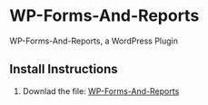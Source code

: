 # WP-Forms-And-Reports
WP-Forms-And-Reports, a WordPress Plugin

## Install Instructions
1. Downlad the file: [WP-Forms-And-Reports](https://github.com/InfiniteNoetikon/WP-Forms-And-Reports/wp-forms-and-reports.zip)
